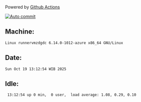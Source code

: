 Powered by [Github Actions](https://github.com/features/actions)

[![Auto commit](https://github.com/hiage/workstation/workflows/Auto%20commit/badge.svg)](https://github.com/hiage/workstation/actions?query=workflow%3A%22Auto+commit%22)

## Machine:
```
Linux runnervmzdgdc 6.14.0-1012-azure x86_64 GNU/Linux
```
## Date:
```
Sun Oct 19 13:12:54 WIB 2025
```
## Idle:
```
 13:12:54 up 0 min,  0 user,  load average: 1.08, 0.29, 0.10
```
